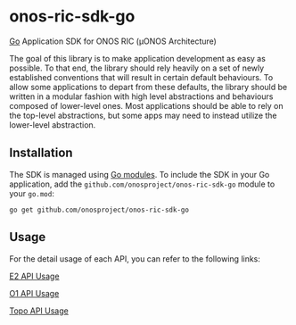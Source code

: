 # onos-ric-sdk-go
[Go] Application SDK for ONOS RIC (µONOS Architecture)

The goal of this library is to make application development as easy as possible. To that end, the library should rely 
heavily on a set of newly established conventions that will result in certain default behaviours. 
To allow some applications to depart from these defaults, the library should be written in a modular 
fashion with high level abstractions and behaviours composed of lower-level ones. Most applications should be able
to rely on the top-level abstractions, but some apps may need to instead utilize the lower-level abstraction.

## Installation

The SDK is managed using [Go modules]. To include the SDK in your Go application, add the `github.com/onosproject/onos-ric-sdk-go` module to your `go.mod`:

```
go get github.com/onosproject/onos-ric-sdk-go
```

## Usage

For the detail usage of each API, you can refer to the following links:

[E2 API Usage](docs/e2.md)

[O1 API Usage](docs/o1.md)

[Topo API Usage](docs/topo.md)


[Go]: https://golang.org/
[Go modules]: https://golang.org/ref/mod
[onos-config]: https://github.com/onosproject/onos-config

